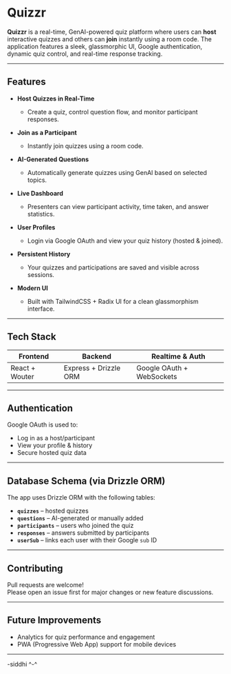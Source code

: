 # Quizzr

**Quizzr** is a real-time, GenAI-powered quiz platform where users can **host** interactive quizzes and others can **join** instantly using a room code. The application features a sleek, glassmorphic UI, Google authentication, dynamic quiz control, and real-time response tracking.

---

## Features

- **Host Quizzes in Real-Time**
  - Create a quiz, control question flow, and monitor participant responses.

- **Join as a Participant**
  - Instantly join quizzes using a room code.

- **AI-Generated Questions**
  - Automatically generate quizzes using GenAI based on selected topics.

- **Live Dashboard**
  - Presenters can view participant activity, time taken, and answer statistics.

- **User Profiles**
  - Login via Google OAuth and view your quiz history (hosted & joined).

- **Persistent History**
  - Your quizzes and participations are saved and visible across sessions.

- **Modern UI**
  - Built with TailwindCSS + Radix UI for a clean glassmorphism interface.

---

## Tech Stack

| Frontend        | Backend              | Realtime & Auth         |
|------------------|----------------------|---------------------------|
| React + Wouter   | Express + Drizzle ORM | Google OAuth + WebSockets |

---

##  Authentication

Google OAuth is used to:

-  Log in as a host/participant  
-  View your profile & history  
-  Secure hosted quiz data  

---

##  Database Schema (via Drizzle ORM)

The app uses Drizzle ORM with the following tables:

- **`quizzes`** – hosted quizzes  
- **`questions`** – AI-generated or manually added  
- **`participants`** – users who joined the quiz  
- **`responses`** – answers submitted by participants  
- **`userSub`** – links each user with their Google `sub` ID  

---

## Contributing

Pull requests are welcome!  
Please open an issue first for major changes or new feature discussions.


---

## Future Improvements

-  Analytics for quiz performance and engagement  
-  PWA (Progressive Web App) support for mobile devices  

---

-siddhi ^-^

